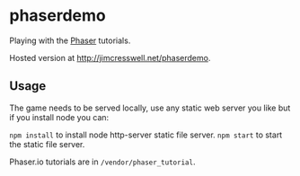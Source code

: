 phaserdemo
==========

Playing with the [Phaser](http://phaser.io) tutorials.

Hosted version at http://jimcresswell.net/phaserdemo.

## Usage

The game needs to be served locally, use any static web server you like but if you install node you can:

`npm install` to install node http-server static file server. 
`npm start` to start the static file server.


Phaser.io tutorials are in `/vendor/phaser_tutorial`.
